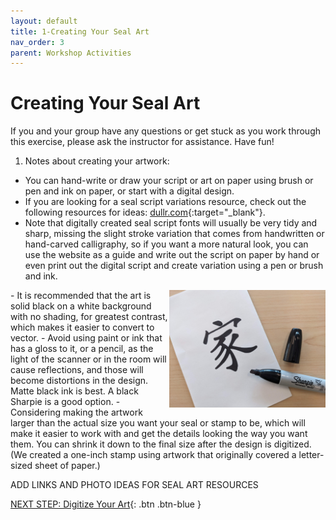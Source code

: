 ```yaml
---
layout: default
title: 1-Creating Your Seal Art
nav_order: 3
parent: Workshop Activities
---
```

# Creating Your Seal Art

If you and your group have any questions or get stuck as you work through this exercise, please ask the instructor for assistance.  Have fun!

1. Notes about creating your artwork:
- You can hand-write or draw your script or art on paper using brush or pen and ink on paper, or start with a digital design.
- If you are looking for a seal script variations resource, check out the following resources for ideas: [dullr.com](http://www.dullr.com){:target="_blank"}.
- Note that digitally created seal script fonts will usually be very tidy and sharp, missing the slight stroke variation that comes from handwritten or hand-carved calligraphy, so if you want a more natural look, you can use the website as a guide and write out the script on paper by hand or even print out the digital script and create variation using a pen or brush and ink.
 <img src="images/10.sharpie.jpg" style="width:250px;float:right;" alt="character for family in mandarin, 家, jia, written in large font with a sharpie">
- It is recommended that the art is solid black on a white background with no shading, for greatest contrast, which makes it easier to convert to vector. 
- Avoid using paint or ink that has a gloss to it, or a pencil, as the light of the scanner or in the room will cause reflections, and those will become distortions in the design. Matte black ink is best. A black Sharpie is a good option.
- Considering making the artwork larger than the actual size you want your seal or stamp to be, which will make it easier to work with and get the details looking the way you want them. You can shrink it down to the final size after the design is digitized. (We created a one-inch stamp using artwork that originally covered a letter-sized sheet of paper.)

 ADD LINKS AND PHOTO IDEAS FOR SEAL ART RESOURCES                                                                                                                
                                                                                                                      
                                                                                                                     
[NEXT STEP: Digitize Your Art](digitize-art.html){: .btn .btn-blue }
